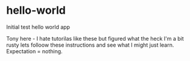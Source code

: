 # hello-world
Initial test hello world app

Tony here - I hate tutorilas like these but figured what the heck I'm a bit rusty lets folloow these instructions and see what I might just learn.  Expectation = nothing.

